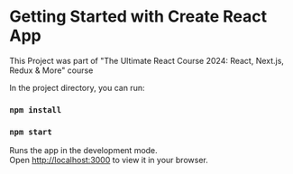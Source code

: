 # Getting Started with Create React App

This Project was part of "The Ultimate React Course 2024: React, Next.js, Redux & More" course

In the project directory, you can run:

### `npm install`

### `npm start`

Runs the app in the development mode.\
Open [http://localhost:3000](http://localhost:3000) to view it in your browser.
